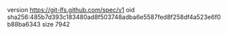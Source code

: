 version https://git-lfs.github.com/spec/v1
oid sha256:485b7d393c183480ad8f503748adba6e5587fed8f258df4a523e6f0b88ba6343
size 7942
